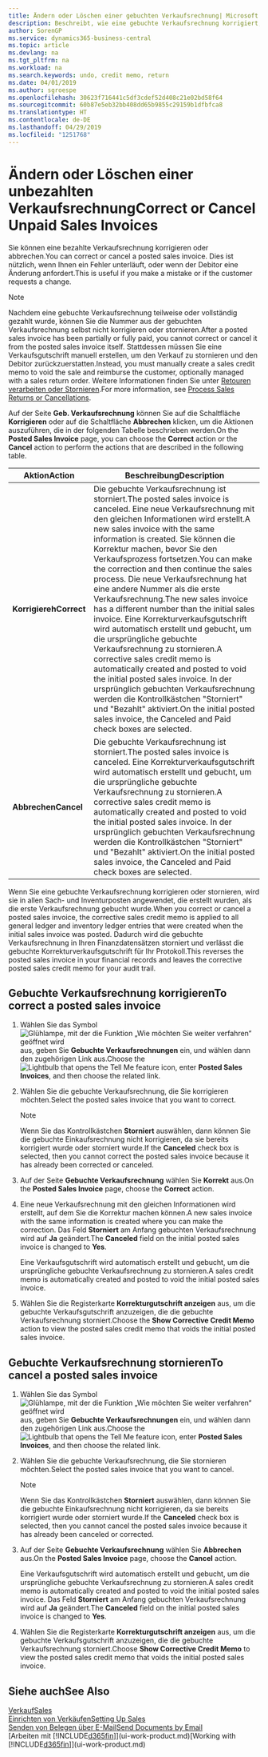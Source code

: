 ```yaml
---
title: Ändern oder Löschen einer gebuchten Verkaufsrechnung| Microsoft Docs
description: Beschreibt, wie eine gebuchte Verkaufsrechnung korrigiert, rückgängig gemacht oder eine Gutschrift angewendet wird.
author: SorenGP
ms.service: dynamics365-business-central
ms.topic: article
ms.devlang: na
ms.tgt_pltfrm: na
ms.workload: na
ms.search.keywords: undo, credit memo, return
ms.date: 04/01/2019
ms.author: sgroespe
ms.openlocfilehash: 30623f716441c5df3cdef52d408c21e02bd58f64
ms.sourcegitcommit: 60b87e5eb32bb408dd65b9855c29159b1dfbfca8
ms.translationtype: HT
ms.contentlocale: de-DE
ms.lasthandoff: 04/29/2019
ms.locfileid: "1251768"
---
```

# <a name="correct-or-cancel-unpaid-sales-invoices"></a><span data-ttu-id="6cd0e-103">Ändern oder Löschen einer unbezahlten Verkaufsrechnung</span><span class="sxs-lookup"><span data-stu-id="6cd0e-103">Correct or Cancel Unpaid Sales Invoices</span></span>
<span data-ttu-id="6cd0e-104">Sie können eine bezahlte Verkaufsrechnung korrigieren oder abbrechen.</span><span class="sxs-lookup"><span data-stu-id="6cd0e-104">You can correct or cancel a posted sales invoice.</span></span> <span data-ttu-id="6cd0e-105">Dies ist nützlich, wenn Ihnen ein Fehler unterläuft, oder wenn der Debitor eine Änderung anfordert.</span><span class="sxs-lookup"><span data-stu-id="6cd0e-105">This is useful if you make a mistake or if the customer requests a change.</span></span>

> [!NOTE]  
>   <span data-ttu-id="6cd0e-106">Nachdem eine gebuchte Verkaufsrechnung teilweise oder vollständig gezahlt wurde, können Sie die Nummer aus der gebuchten Verkaufsrechnung selbst nicht korrigieren oder stornieren.</span><span class="sxs-lookup"><span data-stu-id="6cd0e-106">After a posted sales invoice has been partially or fully paid, you cannot correct or cancel it from the posted sales invoice itself.</span></span> <span data-ttu-id="6cd0e-107">Stattdessen müssen Sie eine Verkaufsgutschrift manuell erstellen, um den Verkauf zu stornieren und den Debitor zurückzuerstatten.</span><span class="sxs-lookup"><span data-stu-id="6cd0e-107">Instead, you must manually create a sales credit memo to void the sale and reimburse the customer, optionally managed with a sales return order.</span></span> <span data-ttu-id="6cd0e-108">Weitere Informationen finden Sie unter [Retouren verarbeiten oder Stornieren](sales-how-process-sales-returns-cancellations.md).</span><span class="sxs-lookup"><span data-stu-id="6cd0e-108">For more information, see [Process Sales Returns or Cancellations](sales-how-process-sales-returns-cancellations.md).</span></span>

<span data-ttu-id="6cd0e-109">Auf der Seite **Geb. Verkaufsrechnung** können Sie auf die Schaltfläche **Korrigieren** oder auf die Schaltfläche **Abbrechen** klicken, um die Aktionen auszuführen, die in der folgenden Tabelle beschrieben werden.</span><span class="sxs-lookup"><span data-stu-id="6cd0e-109">On the **Posted Sales Invoice** page, you can choose the **Correct** action or the **Cancel** action to perform the actions that are described in the following table.</span></span>

| <span data-ttu-id="6cd0e-110">Aktion</span><span class="sxs-lookup"><span data-stu-id="6cd0e-110">Action</span></span> | <span data-ttu-id="6cd0e-111">Beschreibung</span><span class="sxs-lookup"><span data-stu-id="6cd0e-111">Description</span></span> |
| --- | --- |
| <span data-ttu-id="6cd0e-112">**Korrigiereh**</span><span class="sxs-lookup"><span data-stu-id="6cd0e-112">**Correct**</span></span> |<span data-ttu-id="6cd0e-113">Die gebuchte Verkaufsrechnung ist storniert.</span><span class="sxs-lookup"><span data-stu-id="6cd0e-113">The posted sales invoice is canceled.</span></span> <span data-ttu-id="6cd0e-114">Eine neue Verkaufsrechnung mit den gleichen Informationen wird erstellt.</span><span class="sxs-lookup"><span data-stu-id="6cd0e-114">A new sales invoice with the same information is created.</span></span> <span data-ttu-id="6cd0e-115">Sie können die Korrektur machen, bevor Sie den Verkaufsprozess fortsetzen.</span><span class="sxs-lookup"><span data-stu-id="6cd0e-115">You can make the correction and then continue the sales process.</span></span> <span data-ttu-id="6cd0e-116">Die neue Verkaufsrechnung hat eine andere Nummer als die erste Verkaufsrechnung.</span><span class="sxs-lookup"><span data-stu-id="6cd0e-116">The new sales invoice has a different number than the initial sales invoice.</span></span> <span data-ttu-id="6cd0e-117">Eine Korrekturverkaufsgutschrift wird automatisch erstellt und gebucht, um die ursprüngliche gebuchte Verkaufsrechnung zu stornieren.</span><span class="sxs-lookup"><span data-stu-id="6cd0e-117">A corrective sales credit memo is automatically created and posted to void the initial posted sales invoice.</span></span> <span data-ttu-id="6cd0e-118">In der ursprünglich gebuchten Verkaufsrechnung werden die Kontrollkästchen "Storniert" und "Bezahlt" aktiviert.</span><span class="sxs-lookup"><span data-stu-id="6cd0e-118">On the initial posted sales invoice, the Canceled and Paid check boxes are selected.</span></span> |
| <span data-ttu-id="6cd0e-119">**Abbrechen**</span><span class="sxs-lookup"><span data-stu-id="6cd0e-119">**Cancel**</span></span> |<span data-ttu-id="6cd0e-120">Die gebuchte Verkaufsrechnung ist storniert.</span><span class="sxs-lookup"><span data-stu-id="6cd0e-120">The posted sales invoice is canceled.</span></span> <span data-ttu-id="6cd0e-121">Eine Korrekturverkaufsgutschrift wird automatisch erstellt und gebucht, um die ursprüngliche gebuchte Verkaufsrechnung zu stornieren.</span><span class="sxs-lookup"><span data-stu-id="6cd0e-121">A corrective sales credit memo is automatically created and posted to void the initial posted sales invoice.</span></span> <span data-ttu-id="6cd0e-122">In der ursprünglich gebuchten Verkaufsrechnung werden die Kontrollkästchen "Storniert" und "Bezahlt" aktiviert.</span><span class="sxs-lookup"><span data-stu-id="6cd0e-122">On the initial posted sales invoice, the Canceled and Paid check boxes are selected.</span></span> |

<span data-ttu-id="6cd0e-123">Wenn Sie eine gebuchte Verkaufsrechnung korrigieren oder stornieren, wird sie in allen Sach- und Inventurposten angewendet, die erstellt wurden, als die erste Verkaufsrechnung gebucht wurde.</span><span class="sxs-lookup"><span data-stu-id="6cd0e-123">When you correct or cancel a posted sales invoice, the corrective sales credit memo is applied to all general ledger and inventory ledger entries that were created when the initial sales invoice was posted.</span></span> <span data-ttu-id="6cd0e-124">Dadurch wird die gebuchte Verkaufsrechnung in Ihren Finanzdatensätzen storniert und verlässt die gebuchte Korrekturverkaufsgutschrift für Ihr Protokoll.</span><span class="sxs-lookup"><span data-stu-id="6cd0e-124">This reverses the posted sales invoice in your financial records and leaves the corrective posted sales credit memo for your audit trail.</span></span>

## <a name="to-correct-a-posted-sales-invoice"></a><span data-ttu-id="6cd0e-125">Gebuchte Verkaufsrechnung korrigieren</span><span class="sxs-lookup"><span data-stu-id="6cd0e-125">To correct a posted sales invoice</span></span>
1. <span data-ttu-id="6cd0e-126">Wählen Sie das Symbol ![Glühlampe, mit der die Funktion „Wie möchten Sie weiter verfahren“ geöffnet wird](media/ui-search/search_small.png "Wie möchten Sie weiter verfahren?") aus, geben Sie **Gebuchte Verkaufsrechnungen** ein, und wählen dann den zugehörigen Link aus.</span><span class="sxs-lookup"><span data-stu-id="6cd0e-126">Choose the ![Lightbulb that opens the Tell Me feature](media/ui-search/search_small.png "Tell me what you want to do") icon, enter **Posted Sales Invoices**, and then choose the related link.</span></span>  
2. <span data-ttu-id="6cd0e-127">Wählen Sie die gebuchte Verkaufsrechnung, die Sie korrigieren möchten.</span><span class="sxs-lookup"><span data-stu-id="6cd0e-127">Select the posted sales invoice that you want to correct.</span></span>

    > [!NOTE]  
    >   <span data-ttu-id="6cd0e-128">Wenn Sie das Kontrollkästchen **Storniert** auswählen, dann können Sie die gebuchte Einkaufsrechnung nicht korrigieren, da sie bereits korrigiert wurde oder storniert wurde.</span><span class="sxs-lookup"><span data-stu-id="6cd0e-128">If the **Canceled** check box is selected, then you cannot correct the posted sales invoice because it has already been corrected or canceled.</span></span>
3. <span data-ttu-id="6cd0e-129">Auf der Seite **Gebuchte Verkaufsrechnung** wählen Sie **Korrekt** aus.</span><span class="sxs-lookup"><span data-stu-id="6cd0e-129">On the **Posted Sales Invoice** page, choose the **Correct** action.</span></span>  
4. <span data-ttu-id="6cd0e-130">Eine neue Verkaufsrechnung mit den gleichen Informationen wird erstellt, auf dem Sie die Korrektur machen können.</span><span class="sxs-lookup"><span data-stu-id="6cd0e-130">A new sales invoice with the same information is created where you can make the correction.</span></span> <span data-ttu-id="6cd0e-131">Das Feld **Storniert** am Anfang gebuchten Verkaufsrechnung wird auf **Ja** geändert.</span><span class="sxs-lookup"><span data-stu-id="6cd0e-131">The **Canceled** field on the initial posted sales invoice is changed to **Yes**.</span></span>

    <span data-ttu-id="6cd0e-132">Eine Verkaufsgutschrift wird automatisch erstellt und gebucht, um die ursprüngliche gebuchte Verkaufsrechnung zu stornieren.</span><span class="sxs-lookup"><span data-stu-id="6cd0e-132">A sales credit memo is automatically created and posted to void the initial posted sales invoice.</span></span>
5. <span data-ttu-id="6cd0e-133">Wählen Sie die Registerkarte **Korrekturgutschrift anzeigen** aus, um die gebuchte Verkaufsgutschrift anzuzeigen, die die gebuchte Verkaufsrechnung storniert.</span><span class="sxs-lookup"><span data-stu-id="6cd0e-133">Choose the **Show Corrective Credit Memo** action to view the posted sales credit memo that voids the initial posted sales invoice.</span></span>

## <a name="to-cancel-a-posted-sales-invoice"></a><span data-ttu-id="6cd0e-134">Gebuchte Verkaufsrechnung stornieren</span><span class="sxs-lookup"><span data-stu-id="6cd0e-134">To cancel a posted sales invoice</span></span>
1. <span data-ttu-id="6cd0e-135">Wählen Sie das Symbol ![Glühlampe, mit der die Funktion „Wie möchten Sie weiter verfahren“ geöffnet wird](media/ui-search/search_small.png "Wie möchten Sie weiter verfahren?") aus, geben Sie **Gebuchte Verkaufsrechnungen** ein, und wählen dann den zugehörigen Link aus.</span><span class="sxs-lookup"><span data-stu-id="6cd0e-135">Choose the ![Lightbulb that opens the Tell Me feature](media/ui-search/search_small.png "Tell me what you want to do") icon, enter **Posted Sales Invoices**, and then choose the related link.</span></span>  
2. <span data-ttu-id="6cd0e-136">Wählen Sie die gebuchte Verkaufsrechnung, die Sie stornieren möchten.</span><span class="sxs-lookup"><span data-stu-id="6cd0e-136">Select the posted sales invoice that you want to cancel.</span></span>

    > [!NOTE]  
    >   <span data-ttu-id="6cd0e-137">Wenn Sie das Kontrollkästchen **Storniert** auswählen, dann können Sie die gebuchte Einkaufsrechnung nicht korrigieren, da sie bereits korrigiert wurde oder storniert wurde.</span><span class="sxs-lookup"><span data-stu-id="6cd0e-137">If the **Canceled** check box is selected, then you cannot cancel the posted sales invoice because it has already been canceled or corrected.</span></span>
3. <span data-ttu-id="6cd0e-138">Auf der Seite **Gebuchte Verkaufsrechnung** wählen Sie **Abbrechen** aus.</span><span class="sxs-lookup"><span data-stu-id="6cd0e-138">On the **Posted Sales Invoice** page, choose the **Cancel** action.</span></span>

    <span data-ttu-id="6cd0e-139">Eine Verkaufsgutschrift wird automatisch erstellt und gebucht, um die ursprüngliche gebuchte Verkaufsrechnung zu stornieren.</span><span class="sxs-lookup"><span data-stu-id="6cd0e-139">A sales credit memo is automatically created and posted to void the initial posted sales invoice.</span></span> <span data-ttu-id="6cd0e-140">Das Feld **Storniert** am Anfang gebuchten Verkaufsrechnung wird auf **Ja** geändert.</span><span class="sxs-lookup"><span data-stu-id="6cd0e-140">The **Canceled** field on the initial posted sales invoice is changed to **Yes**.</span></span>
4. <span data-ttu-id="6cd0e-141">Wählen Sie die Registerkarte **Korrekturgutschrift anzeigen** aus, um die gebuchte Verkaufsgutschrift anzuzeigen, die die gebuchte Verkaufsrechnung storniert.</span><span class="sxs-lookup"><span data-stu-id="6cd0e-141">Choose **Show Corrective Credit Memo** to view the posted sales credit memo that voids the initial posted sales invoice.</span></span>

## <a name="see-also"></a><span data-ttu-id="6cd0e-142">Siehe auch</span><span class="sxs-lookup"><span data-stu-id="6cd0e-142">See Also</span></span>
[<span data-ttu-id="6cd0e-143">Verkauf</span><span class="sxs-lookup"><span data-stu-id="6cd0e-143">Sales</span></span>](sales-manage-sales.md)  
[<span data-ttu-id="6cd0e-144">Einrichten von Verkäufen</span><span class="sxs-lookup"><span data-stu-id="6cd0e-144">Setting Up Sales</span></span>](sales-setup-sales.md)  
[<span data-ttu-id="6cd0e-145">Senden von Belegen über E-Mail</span><span class="sxs-lookup"><span data-stu-id="6cd0e-145">Send Documents by Email</span></span>](ui-how-send-documents-email.md)  
<span data-ttu-id="6cd0e-146">[Arbeiten mit [!INCLUDE[d365fin](includes/d365fin_md.md)]](ui-work-product.md)</span><span class="sxs-lookup"><span data-stu-id="6cd0e-146">[Working with [!INCLUDE[d365fin](includes/d365fin_md.md)]](ui-work-product.md)</span></span>
